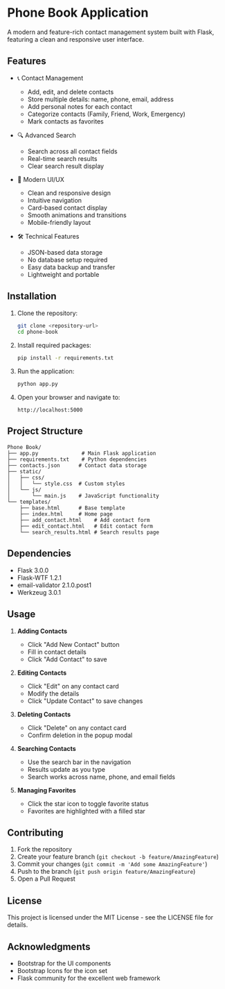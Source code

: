 # Phone Book Application

A modern and feature-rich contact management system built with Flask, featuring a clean and responsive user interface.

## Features

- 📞 Contact Management
  - Add, edit, and delete contacts
  - Store multiple details: name, phone, email, address
  - Add personal notes for each contact
  - Categorize contacts (Family, Friend, Work, Emergency)
  - Mark contacts as favorites

- 🔍 Advanced Search
  - Search across all contact fields
  - Real-time search results
  - Clear search result display

- 💫 Modern UI/UX
  - Clean and responsive design
  - Intuitive navigation
  - Card-based contact display
  - Smooth animations and transitions
  - Mobile-friendly layout

- 🛠️ Technical Features
  - JSON-based data storage
  - No database setup required
  - Easy data backup and transfer
  - Lightweight and portable

## Installation

1. Clone the repository:
   ```bash
   git clone <repository-url>
   cd phone-book
   ```

2. Install required packages:
   ```bash
   pip install -r requirements.txt
   ```

3. Run the application:
   ```bash
   python app.py
   ```

4. Open your browser and navigate to:
   ```
   http://localhost:5000
   ```

## Project Structure

```
Phone Book/
├── app.py              # Main Flask application
├── requirements.txt    # Python dependencies
├── contacts.json      # Contact data storage
├── static/
│   ├── css/
│   │   └── style.css  # Custom styles
│   └── js/
│       └── main.js    # JavaScript functionality
└── templates/
    ├── base.html      # Base template
    ├── index.html     # Home page
    ├── add_contact.html    # Add contact form
    ├── edit_contact.html   # Edit contact form
    └── search_results.html # Search results page
```

## Dependencies

- Flask 3.0.0
- Flask-WTF 1.2.1
- email-validator 2.1.0.post1
- Werkzeug 3.0.1

## Usage

1. **Adding Contacts**
   - Click "Add New Contact" button
   - Fill in contact details
   - Click "Add Contact" to save

2. **Editing Contacts**
   - Click "Edit" on any contact card
   - Modify the details
   - Click "Update Contact" to save changes

3. **Deleting Contacts**
   - Click "Delete" on any contact card
   - Confirm deletion in the popup modal

4. **Searching Contacts**
   - Use the search bar in the navigation
   - Results update as you type
   - Search works across name, phone, and email fields

5. **Managing Favorites**
   - Click the star icon to toggle favorite status
   - Favorites are highlighted with a filled star

## Contributing

1. Fork the repository
2. Create your feature branch (`git checkout -b feature/AmazingFeature`)
3. Commit your changes (`git commit -m 'Add some AmazingFeature'`)
4. Push to the branch (`git push origin feature/AmazingFeature`)
5. Open a Pull Request

## License

This project is licensed under the MIT License - see the LICENSE file for details.

## Acknowledgments

- Bootstrap for the UI components
- Bootstrap Icons for the icon set
- Flask community for the excellent web framework